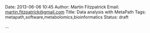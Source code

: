 Date: 2013-06-06 10:45
Author: Martin Fitzpatrick
Email: martin.fitzpatrick@gmail.com
Title: Data analysis with MetaPath
Tags: metapath,software,metabolomics,bioinformatics
Status: draft

...


